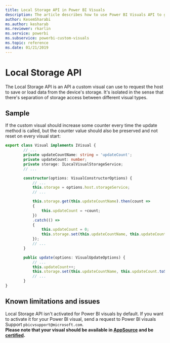 ```yaml
---
title: Local Storage API in Power BI Visuals
description: The article describes how to use Power BI Visuals API to get access to browser local storage
author: KesemSharabi
ms.author: kesharab
ms.reviewer: rkarlin
ms.service: powerbi
ms.subservice: powerbi-custom-visuals
ms.topic: reference
ms.date: 01/21/2019
---
```


# Local Storage API

The Local Storage API is an API a custom visual can use to request the host to save or load data from the device's storage. It's isolated in the sense that there's separation of storage access between different visual types.

## Sample

If the custom visual should increase some counter every time the update method is called, but the counter value should also be preserved and not reset on every visual start:

```typescript
export class Visual implements IVisual {
        // ...
        private updateCountName: string = 'updateCount';
        private updateCount: number;
        private storage: ILocalVisualStorageService;
        // ...

        constructor(options: VisualConstructorOptions) {
            // ...
            this.storage = options.host.storageService;
            // ...

            this.storage.get(this.updateCountName).then(count =>
            {
                this.updateCount = +count;
            })
            .catch(() =>
            {
                this.updateCount = 0;
                this.storage.set(this.updateCountName, this.updateCount.toString());
            });
            // ...
        }

        public update(options: VisualUpdateOptions) {
            // ...
            this.updateCount++;
            this.storage.set(this.updateCountName, this.updateCount.toString());
            // ...
        }
}
```

## Known limitations and issues

Local Storage API isn't activated for Power BI visuals by default. If you want to activate it for your Power BI visual, send a request to Power BI visuals Support `pbicvsupport@microsoft.com`.  
**Please note that your visual should be available in [AppSource](https://appsource.microsoft.com/en-us/marketplace/apps?product=power-bi-visuals) and be [certified](https://powerbi.microsoft.com/en-us/documentation/powerbi-custom-visuals-certified/).**
